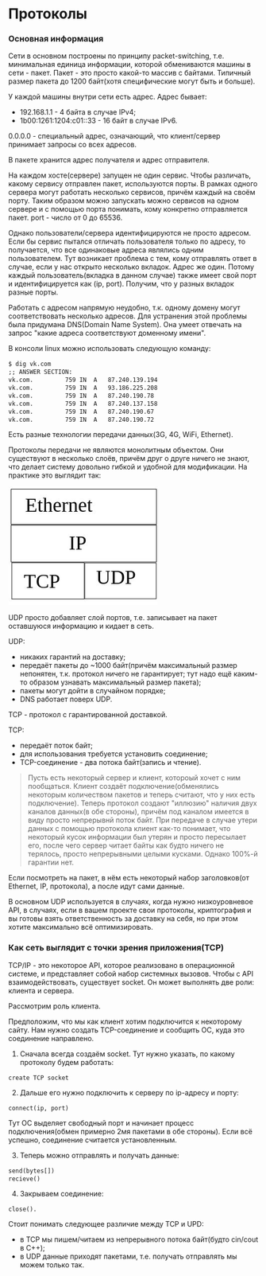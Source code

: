 # Протоколы

### Основная информация

Сети в основном построены по принципу packet-switching, т.е. минимальная единица информации, которой обмениваются машины в сети - пакет. 
Пакет - это просто какой-то массив с байтами. Типичный размер пакета до 1200 байт(хотя специфические могут быть и больше).

У каждой машины внутри сети есть адрес. Адрес бывает:
+ 192.168.1.1 - 4 байта в случае IPv4;
+ 1b00:1261:1204:c01::33 - 16 байт в случае IPv6.

0.0.0.0 - специальный адрес, означающий, что клиент/сервер принимает запросы со всех адресов.

В пакете хранится адрес получателя и адрес отправителя.

На каждом хосте(сервере) запущен не один сервис. 
Чтобы различать, какому сервису отправлен пакет, используются порты. 
В рамках одного сервера могут работать несколько сервисов, причём каждый на своём порту. 
Таким образом можно запускать можно сервисов на одном сервере и с помощью порта понимать, кому конкретно отправляется пакет. port - число от 0 до 65536.

Однако пользователи/сервера идентифицируются не просто адресом.
Если бы сервис пытался отличать пользователя только по адресу, то получается, что все одинаковые адреса являлись одним пользователем.
Тут возникает проблема с тем, кому отправлять ответ в случае, если у нас открыто несколько вкладок. Адрес же один. Потому каждый пользователь(вкладка в данном случае) также имеет свой порт и идентифицируется как (ip, port). Получим, что у разных вкладок разные порты.

Работать с адресом напрямую неудобно, т.к. одному домену могут соответствовать несколько адресов. 
Для устранения этой проблемы была придумана DNS(Domain Name System). 
Она умеет отвечать на запрос "какие адреса соответствуют доменному имени".

В консоли linux  можно использовать следующую команду:
```
$ dig vk.com
;; ANSWER SECTION:
vk.com.			759	IN	A	87.240.139.194
vk.com.			759	IN	A	93.186.225.208
vk.com.			759	IN	A	87.240.190.78
vk.com.			759	IN	A	87.240.137.158
vk.com.			759	IN	A	87.240.190.67
vk.com.			759	IN	A	87.240.190.72
```

Есть разные технологии передачи данных(3G, 4G, WiFi, Ethernet).

Протоколы передачи не являются монолитным объектом. 
Они существуют в несколько слоёв, причём друг о друге ничего не знают, что делает систему довольно гибкой и удобной для модификации.
На практике это выглядит так:

![protocols_stack](./img/protocols_stack.jpg)

UDP просто добавляет слой портов, т.е. записывает на пакет оставшуюся информацию и кидает в сеть. 

UDP:
+ никаких гарантий на доставку; 
+ передаёт пакеты до ~1000 байт(причём максимальный размер непонятен, т.к. протокол ничего не гарантирует; тут надо ещё каким-то образом узнавать максимальный размер пакета);
+ пакеты могут дойти в случайном порядке;
+ DNS работает поверх UDP.

TCP - протокол с гарантированной доставкой.

TCP:
+ передаёт поток байт;
+ для использования требуется установить соединение;
+ TCP-соединение - два потока байт(запись и чтение).

> Пусть есть некоторый сервер и клиент, котороый хочет с ним пообщаться. 
> Клиент создаёт подключение(обменялись некоторым количеством пакетов и теперь считают, что у них есть подключение). 
> Теперь протокол создают "иллюзию" наличия двух каналов данных(в обе стороны), причём под каналом имеется в виду просто непрерывнй поток байт. 
> При передаче в случае утери данных с помощью протокола клиент как-то понимает, что некоторый кусок информации был утерян и просто пересылает его, после чего сервер читает байты как будто ничего не терялось, просто непрерывными целыми кусками. Однако 100%-й гарантии нет.

Если посмотреть на пакет, в нём есть некоторый набор заголовков(от Ethernet, IP, протокола), а после идут сами данные.

В основном UDP используется в случаях, когда нужно низкоуровневое API, в случаях, если в вашем проекте свои протоколы, криптография и вы готовы взять ответственность за доставку на себя, но при этом хотите максимально всё оптимизировать.

### Как сеть выглядит с точки зрения приложения(TCP)

TCP/IP - это некоторое API, которое реализовано в операционной системе, и представляет собой набор системных вызовов. 
Чтобы с API взаимодействовать, существует socket.
Он может выполнять две роли: клиента и сервера.

Рассмотрим роль клиента.
 
Предположим, что мы как клиент хотим подключится к некоторому сайту. Нам нужно создать TCP-соединение и сообщить ОС, куда это соединение направлено.

1. Сначала всегда создаём socket. 
Тут нужно указать, по какому протоколу будем работать:
```
create TCP socket
```

2. Дальше его нужно подключить к серверу по ip-адресу и порту:
```
connect(ip, port)
```

Тут ОС выделяет свободный порт и начинает процесс подключения(обмен примерно 2мя пакетами в обе стороны). 
Если всё успешно, соединение считается установленным.

3. Теперь можно отправлять и получать данные:
```
send(bytes[])
recieve()
```

4. Закрываем соединение:
```
close().
```

Стоит понимать следующее различие между TCP и UPD:

+ в TCP мы пишем/читаем из непрерывного потока байт(будто cin/cout в C++);
+ в UDP данные приходят пакетами, т.е. получать отправлять мы можем только так.
